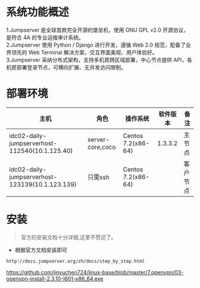 # 系统功能概述

1.Jumpserver 是全球首款完全开源的堡垒机，使用 GNU GPL v2.0 开源协议，是符合 4A 的专业运维审计系统。  
2.Jumpserver 使用 Python / Django 进行开发，遵循 Web 2.0 规范，配备了业界领先的 Web Terminal 解决方案，交互界面美观、用户体验好。  
3.Jumpserver 采纳分布式架构，支持多机房跨区域部署，中心节点提供 API，各机房部署登录节点，可横向扩展、无并发访问限制。  

# 部署环境

| 主机   |   角色   |   操作系统 |   软件版本  |    备注  |
| ------ | ----- | ----- | ------- | ------ |
| idc02-daily-jumpserverhost-112540(10.1.125.40)  | server-core,coco | Centos 7.2(x86-64) | 1.3.3.2  |  主节点|
| idc02-daily-jumpserverhost-123139(10.1.123.139)  | 只需ssh | Centos 7.2(x86-64) |   |  客户节点|

# 安装

> 官方的安装文档十分详细,这里不赘述了。
- 根据官方文档安装即可

```
http://docs.jumpserver.org/zh/docs/step_by_step.html
```




https://github.com/jinyuchen724/linux-base/blob/master/7.openvpn/03-openvpn-install-2.3.10-I601-x86_64.exe

